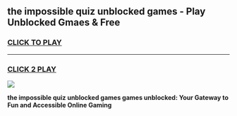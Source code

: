 
## the impossible quiz unblocked games - Play Unblocked Gmaes & Free
<h3>
<a href="https://news.freeplayer.one?title=the_impossible_quiz_unblocked_games&ref=16F">CLICK TO PLAY</a></h3>
<hr>

<h3>
<a href="https://news.freeplayer.one?title=the_impossible_quiz_unblocked_games&ref=16F">CLICK 2 PLAY</a>
  
</h3>

<a href="https://news.freeplayer.one?title=the_impossible_quiz_unblocked_games&ref=16F/"><img src="https://clearcache.store/games.png"></a>


**the impossible quiz unblocked games games unblocked: Your Gateway to Fun and Accessible Online Gaming**
